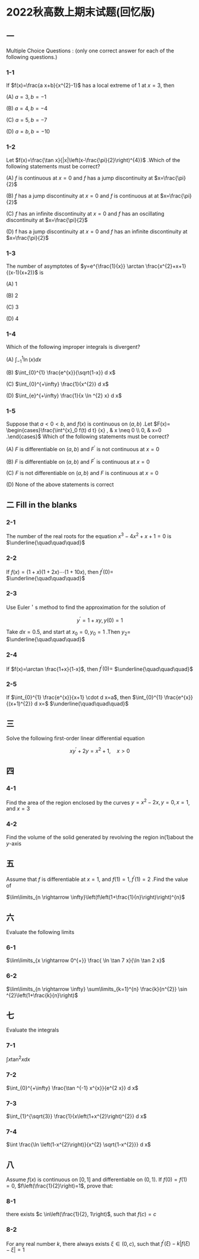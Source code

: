 # 2022秋高数上期末试题(回忆版)

## 一

Multiple Choice Questions : (only one correct answer for each of the following questions.)

### 1-1

If $f(x)=\frac{a x+b}{x^{2}-1}$ has a local extreme of 1 at $x=3$, then

(A) $a=3, b=-1$

(B) $a=4, b=-4$

(C) $a=5, b=-7$

(D) $a=b, b=-10$

### 1-2

Let $f(x)=\frac{\tan x}{|x|\left(x-\frac{\pi}{2}\right)^{4}}$ .Which of the following statements must be correct?

(A) $f$ is continuous at $x=0$ and $f$ has a jump discontinuity at $x=\frac{\pi}{2}$

(B) $f$ has a jump discontinuity at $x=0$ and $f$ is continuous at at $x=\frac{\pi}{2}$

(C) $f$ has an infinite discontinuity at $x=0$ and $f$ has an oscillating discontinuity at $x=\frac{\pi}{2}$

(D) f has a jump discontinuity at $x=0$ and $f$ has an infinite discontinuity at $x=\frac{\pi}{2}$

### 1-3

The number of asymptotes of $y=e^{\frac{1}{x}} \arctan \frac{x^{2}+x+1}{(x-1)(x+2)}$ is

(A) 1

(B) 2

(C) 3

(D) 4

### 1-4

Which of the following improper integrals is divergent?

(A) $\int_{-1}^{1} \ln (x) d x$

(B) $\int_{0}^{1} \frac{e^{x}}{\sqrt{1-x}} d x$

(C) $\int_{0}^{+\infty} \frac{1}{x^{2}} d x$

(D) $\int_{e}^{+\infty} \frac{1}{x \ln ^{2} x} d x$

### 1-5

Suppose that $a<0<b$, and $f(x)$ is continuous on $(a, b)$ .Let $F(x)= \begin{cases}\frac{\int^{x}_0 f(t) d t} {x} , & x \neq 0 \\ 0, & x=0 .\end{cases}$ Which of the following statements must be correct?

(A) $F$ is differentiable on $(a, b)$ and $F^{\prime}$ is not continuous at $x=0$

(B) $F$ is differentiable on $(a, b)$ and $F^{\prime}$ is continuous at $x=0$

(C) $F$ is not differentiable on $(a, b)$ and $F$ is continuous at $x=0$

(D) None of the above statements is correct

## 二 Fill in the blanks

### 2-1

The number of the real roots for the equation $x^{3}-4 x^{2}+x+1=0$ is $\underline{\quad\quad\quad}$

### 2-2

If $f(x)=(1+x)(1+2 x) \cdots(1+10 x)$, then $f^{\prime}(0)=$ $\underline{\quad\quad\quad}$

### 2-3

Use Euler＇s method to find the approximation for the solution of

$$
y^{\prime}=1+x y, y(0)=1
$$

Take $d x=0.5$, and start at $x_{0}=0, y_{0}=1$ .Then $y_{2}=$ $\underline{\quad\quad\quad}$

### 2-4

If $f(x)=\arctan \frac{1+x}{1-x}$, then $f^{\prime}(0)=$ $\underline{\quad\quad\quad}$

### 2-5

If $\int_{0}^{1} \frac{e^{x}}{x+1} \cdot d x=a$, then $\int_{0}^{1} \frac{e^{x}}{(x+1)^{2}} d x=$ $\underline{\quad\quad\quad}$

## 三

Solve the following first-order linear differential equation

$$
x y^{\prime}+2 y=x^{2}+1, \quad x>0
$$

## 四

### 4-1

Find the area of the region enclosed by the curves $y=x^{2}-2 x, y=0, x=1$, and $x=3$

### 4-2

Find the volume of the solid generated by revolving the region in(1)about the $y$-axis

## 五

Assume that $f$ is differentiable at $x=1$, and $f(1)=1, f^{\prime}(1)=2$ .Find the value of

$\lim\limits_{n \rightarrow \infty}\left(f\left(1+\frac{1}{n}\right)\right)^{n}$

## 六

Evaluate the following limits

### 6-1

$\lim\limits_{x \rightarrow 0^{+}} \frac{ \ln \tan 7 x}{\ln \tan 2 x}$

### 6-2

$\lim\limits_{n \rightarrow \infty} \sum\limits_{k=1}^{n} \frac{k}{n^{2}} \sin ^{2}\left(1+\frac{k}{n}\right)$

## 七

Evaluate the integrals

### 7-1

$\int x \tan ^{2} x d x$

### 7-2

$\int_{0}^{+\infty} \frac{\tan ^{-1} x^{x}}{e^{2 x}} d x$

### 7-3

$\int_{1}^{\sqrt{3}} \frac{1}{x\left(1+x^{2}\right)^{2}} d x$

### 7-4

$\int \frac{\ln \left(1-x^{2}\right)}{x^{2} \sqrt{1-x^{2}}} d x$

## 八

Assume $f(x)$ is continuous on $[0,1]$ and differentiable on $(0,1)$. If $f(0)=f(1)=0$, $f\left(\frac{1}{2}\right)=1$, prove that:

### 8-1

there exists $c \in\left(\frac{1}{2}, 1\right)$, such that $f(c)=c$

### 8-2

For any real number $k$, there always exists $\xi \in(0, c)$, such that $f^{\prime}(\xi)-k|f(\xi)-\xi|=1$
